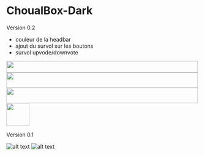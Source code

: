 # ChoualBox-Dark

Version 0.2

- couleur de la headbar
- ajout du survol sur les boutons
- survol upvode/downvote

<img src="https://image.noelshack.com/fichiers/2018/19/5/1526050339-headbar.jpg" width="500" height="30" />

<img src="https://thumbs.gfycat.com/ClosedLittleClownanemonefish-size_restricted.gif" width="500" height="40" />
<img src="https://thumbs.gfycat.com/AdeptHighlevelArieltoucan-size_restricted.gif" width="500" height="40" />

<img src="https://thumbs.gfycat.com/WeeUnsteadyFlounder-size_restricted.gif" width="60" height="60" />

Version 0.1

![alt text](https://image.noelshack.com/fichiers/2018/19/5/1526041012-choulaboxdarkacceuil.jpg)
![alt text](https://image.noelshack.com/fichiers/2018/19/5/1526041017-choulaboxdarkbox.jpg)
